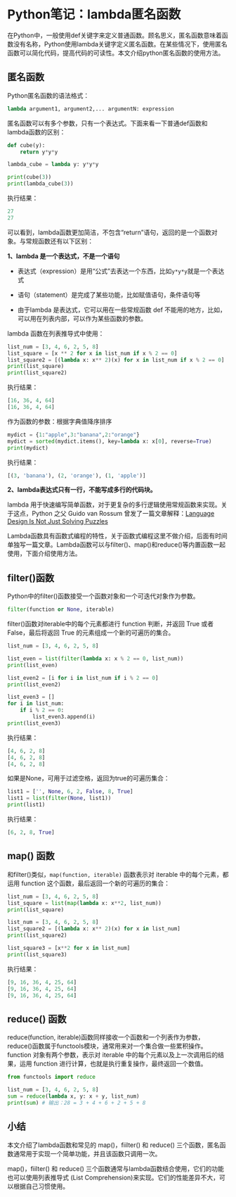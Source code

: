 # Python笔记：lambda匿名函数
在Python中，一般使用def关键字来定义普通函数。顾名思义，匿名函数意味着函数没有名称，Python使用lambda关键字定义匿名函数。在某些情况下，使用匿名函数可以简化代码，提高代码的可读性。本文介绍python匿名函数的使用方法。
<!--more-->

## 匿名函数

Python匿名函数的语法格式：

```python
lambda argument1, argument2,... argumentN: expression
```

匿名函数可以有多个参数，只有一个表达式。下面来看一下普通def函数和lambda函数的区别：

```python
def cube(y):
    return y*y*y

lambda_cube = lambda y: y*y*y

print(cube(3))
print(lambda_cube(3))
```

执行结果：

```python
27
27
```

可以看到，lambda函数更加简洁，不包含“return”语句，返回的是一个函数对象。与常规函数还有以下区别：

**1、lambda 是一个表达式，不是一个语句**

- 表达式（expression）是用“公式”去表达一个东西，比如`y*y*y`就是一个表达式

- 语句（statement）是完成了某些功能，比如赋值语句，条件语句等

- 由于lambda 是表达式，它可以用在一些常规函数 def 不能用的地方，比如，可以用在列表内部，可以作为某些函数的参数。

lambda 函数在列表推导式中使用：
```python
list_num = [3, 4, 6, 2, 5, 8]
list_square = [x ** 2 for x in list_num if x % 2 == 0]
list_square2 = [(lambda x: x** 2)(x) for x in list_num if x % 2 == 0]
print(list_square)
print(list_square2)
```
执行结果：

```python
[16, 36, 4, 64]
[16, 36, 4, 64]
```


作为函数的参数：根据字典值降序排序
```python
mydict = {1:"apple",3:"banana",2:"orange"}
mydict = sorted(mydict.items(), key=lambda x: x[0], reverse=True)
print(mydict)
```
执行结果：

```python
[(3, 'banana'), (2, 'orange'), (1, 'apple')]
```

**2、lambda表达式只有一行，不能写成多行的代码块。**

lambda 用于快速编写简单函数，对于更复杂的多行逻辑使用常规函数来实现。关于这点，Python 之父 Guido van Rossum 曾发了一篇文章解释：[Language Design Is Not Just Solving Puzzles](https://www.artima.com/weblogs/viewpost.jsp?thread=147358)

Lambda函数具有函数式编程的特性，关于函数式编程这里不做介绍，后面有时间单独写一篇文章。Lambda函数可以与filter()、map()和reduce()等内置函数一起使用，下面介绍使用方法。

## filter()函数

Python中的filter()函数接受一个函数对象和一个可迭代对象作为参数。

```python
filter(function or None, iterable)
```

filter()函数对iterable中的每个元素都进行 function 判断，并返回 True 或者 False，最后将返回 True 的元素组成一个新的可遍历的集合。

```python
list_num = [3, 4, 6, 2, 5, 8]

list_even = list(filter(lambda x: x % 2 == 0, list_num))
print(list_even)

list_even2 = [i for i in list_num if i % 2 == 0]
print(list_even2)

list_even3 = []
for i in list_num:
    if i % 2 == 0:
        list_even3.append(i)
print(list_even3)

```

执行结果：

```python
[4, 6, 2, 8]
[4, 6, 2, 8]
[4, 6, 2, 8]
```

如果是None，可用于过滤空格，返回为true的可遍历集合：

```python
list1 = ['', None, 6, 2, False, 8, True]
list1 = list(filter(None, list1))
print(list1)
```

执行结果：

```python
[6, 2, 8, True]
```

## map() 函数

和filter()类似，`map(function, iterable)` 函数表示对 iterable 中的每个元素，都运用 function 这个函数，最后返回一个新的可遍历的集合：

```python
list_num = [3, 4, 6, 2, 5, 8]
list_square = list(map(lambda x: x**2, list_num))
print(list_square)

list_num = [3, 4, 6, 2, 5, 8]
list_square2 = [(lambda x: x** 2)(x) for x in list_num]
print(list_square2)

list_square3 = [x**2 for x in list_num]
print(list_square3)
```

执行结果：

```python
[9, 16, 36, 4, 25, 64]
[9, 16, 36, 4, 25, 64]
[9, 16, 36, 4, 25, 64]
```

## reduce() 函数

reduce(function, iterable)函数同样接收一个函数和一个列表作为参数，reduce()函数属于functools模块，通常用来对一个集合做一些累积操作。function 对象有两个参数，表示对 iterable 中的每个元素以及上一次调用后的结果，运用 function 进行计算，也就是执行重复操作，最终返回一个数值。

```python
from functools import reduce

list_num = [3, 4, 6, 2, 5, 8]
sum = reduce(lambda x, y: x + y, list_num)
print(sum) # 输出：28 = 3 + 4 + 6 + 2 + 5 + 8
```

## 小结

本文介绍了lambda函数和常见的 map()，fiilter() 和 reduce() 三个函数，匿名函数通常用于实现一个简单功能，并且该函数只调用一次。

map()，fiilter() 和 reduce() 三个函数通常与lambda函数结合使用，它们的功能也可以使用列表推导式 (List Comprehension)来实现。它们的性能差异不大，可以根据自己习惯使用。



